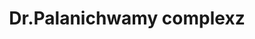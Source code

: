---
title: "Dr.Palanichwamy complexz"
url: /dindigul/dr-palanichwamy-complexz/
shop: convenience
---